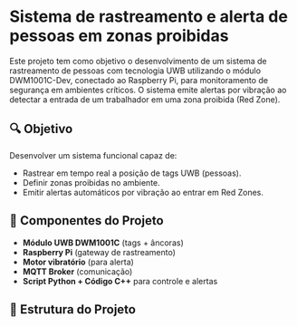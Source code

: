# Sistema de rastreamento e alerta de pessoas em zonas proibidas

Este projeto tem como objetivo o desenvolvimento de um sistema de rastreamento de pessoas com tecnologia UWB utilizando o módulo DWM1001C-Dev, conectado ao Raspberry Pi, para monitoramento de segurança em  ambientes críticos. O sistema emite alertas por vibração ao detectar a entrada de um trabalhador em uma zona proibida (Red Zone).

## 🔍 Objetivo

Desenvolver um sistema funcional capaz de:
- Rastrear em tempo real a posição de tags UWB (pessoas).
- Definir zonas proibidas no ambiente.
- Emitir alertas automáticos por vibração ao entrar em Red Zones.

## 🧩 Componentes do Projeto

- **Módulo UWB DWM1001C** (tags + âncoras)
- **Raspberry Pi** (gateway de rastreamento)
- **Motor vibratório** (para alerta)
- **MQTT Broker** (comunicação)
- **Script Python + Código C++** para controle e alertas

## 📁 Estrutura do Projeto

